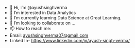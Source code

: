 - 👋 Hi, I’m @ayushsinghverma
- 👀 I’m interested in Data Analytics
- 🌱 I’m currently learning Data Science at Great Learning.
- 💞️ I’m looking to collaborate on ...
- 📫 How to reach me:
- Email: ayushsinghverma07@gmail.com
- Linked In- https://www.linkedin.com/in/ayush-singh-verma/

<!---
ayushsinghverma/ayushsinghverma is a ✨ special ✨ repository because its `README.md` (this file) appears on your GitHub profile.
You can click the Preview link to take a look at your changes.
--->
